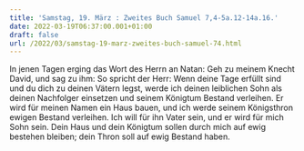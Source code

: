 ```yaml
---
title: 'Samstag, 19. März : Zweites Buch Samuel 7,4-5a.12-14a.16.'
date: 2022-03-19T06:37:00.001+01:00
draft: false
url: /2022/03/samstag-19-marz-zweites-buch-samuel-74.html
---
```


In jenen Tagen erging das Wort des Herrn an Natan: Geh zu meinem Knecht David, und sag zu ihm: So spricht der Herr: Wenn deine Tage erfüllt sind und du dich zu deinen Vätern legst, werde ich deinen leiblichen Sohn als deinen Nachfolger einsetzen und seinem Königtum Bestand verleihen. Er wird für meinen Namen ein Haus bauen, und ich werde seinem Königsthron ewigen Bestand verleihen. Ich will für ihn Vater sein, und er wird für mich Sohn sein. Dein Haus und dein Königtum sollen durch mich auf ewig bestehen bleiben; dein Thron soll auf ewig Bestand haben.